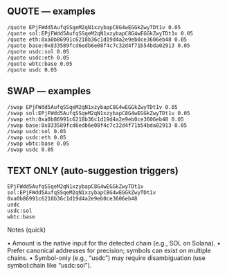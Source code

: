## QUOTE — examples

```
/quote EPjFWdd5AufqSSqeM2qN1xzybapC8G4wEGGkZwyTDt1v 0.05
/quote sol:EPjFWdd5AufqSSqeM2qN1xzybapC8G4wEGGkZwyTDt1v 0.05
/quote eth:0xa0b86991c6218b36c1d19d4a2e9eb0ce3606eb48 0.05
/quote base:0x833589fcd6edb6e08f4c7c32d4f71b54bda02913 0.05
/quote usdc:sol 0.05
/quote usdc:eth 0.05
/quote wbtc:base 0.05
/quote usdc 0.05
```
## SWAP — examples

```
/swap EPjFWdd5AufqSSqeM2qN1xzybapC8G4wEGGkZwyTDt1v 0.05
/swap sol:EPjFWdd5AufqSSqeM2qN1xzybapC8G4wEGGkZwyTDt1v 0.05
/swap eth:0xa0b86991c6218b36c1d19d4a2e9eb0ce3606eb48 0.05
/swap base:0x833589fcd6edb6e08f4c7c32d4f71b54bda02913 0.05
/swap usdc:sol 0.05
/swap usdc:eth 0.05
/swap wbtc:base 0.05
/swap usdc 0.05
```

## TEXT ONLY (auto-suggestion triggers)

```
EPjFWdd5AufqSSqeM2qN1xzybapC8G4wEGGkZwyTDt1v
sol:EPjFWdd5AufqSSqeM2qN1xzybapC8G4wEGGkZwyTDt1v
0xa0b86991c6218b36c1d19d4a2e9eb0ce3606eb48
usdc
usdc:sol
wbtc:base
```

Notes (quick)

• Amount is the native input for the detected chain (e.g., SOL on Solana).
• Prefer canonical addresses for precision; symbols can exist on multiple chains.
• Symbol-only (e.g., “usdc”) may require disambiguation (use symbol:chain like “usdc:sol”).
